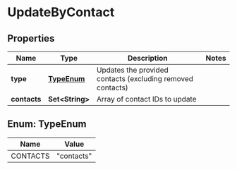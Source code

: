 

# UpdateByContact


## Properties

| Name | Type | Description | Notes |
|------------ | ------------- | ------------- | -------------|
|**type** | [**TypeEnum**](#TypeEnum) | Updates the provided contacts (excluding removed contacts) |  |
|**contacts** | **Set&lt;String&gt;** | Array of contact IDs to update |  |



## Enum: TypeEnum

| Name | Value |
|---- | -----|
| CONTACTS | &quot;contacts&quot; |



